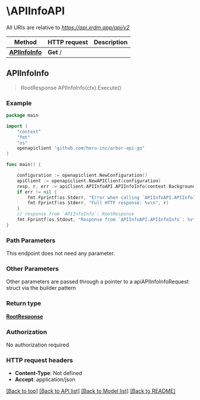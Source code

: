 # \APIInfoAPI

All URIs are relative to *https://api.xrdm.app/api/v2*

Method | HTTP request | Description
------------- | ------------- | -------------
[**APIInfoInfo**](APIInfoAPI.md#APIInfoInfo) | **Get** / | 



## APIInfoInfo

> RootResponse APIInfoInfo(ctx).Execute()





### Example

```go
package main

import (
	"context"
	"fmt"
	"os"
	openapiclient "github.com/heru-inc/arbor-api-go"
)

func main() {

	configuration := openapiclient.NewConfiguration()
	apiClient := openapiclient.NewAPIClient(configuration)
	resp, r, err := apiClient.APIInfoAPI.APIInfoInfo(context.Background()).Execute()
	if err != nil {
		fmt.Fprintf(os.Stderr, "Error when calling `APIInfoAPI.APIInfoInfo``: %v\n", err)
		fmt.Fprintf(os.Stderr, "Full HTTP response: %v\n", r)
	}
	// response from `APIInfoInfo`: RootResponse
	fmt.Fprintf(os.Stdout, "Response from `APIInfoAPI.APIInfoInfo`: %v\n", resp)
}
```

### Path Parameters

This endpoint does not need any parameter.

### Other Parameters

Other parameters are passed through a pointer to a apiAPIInfoInfoRequest struct via the builder pattern


### Return type

[**RootResponse**](RootResponse.md)

### Authorization

No authorization required

### HTTP request headers

- **Content-Type**: Not defined
- **Accept**: application/json

[[Back to top]](#) [[Back to API list]](../README.md#documentation-for-api-endpoints)
[[Back to Model list]](../README.md#documentation-for-models)
[[Back to README]](../README.md)

